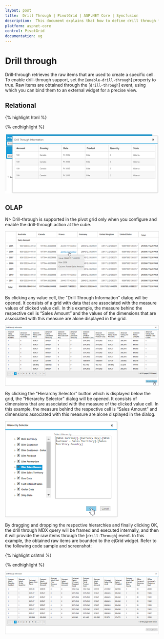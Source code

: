 ```yaml
---
layout: post
title:  Drill Through | PivotGrid | ASP.NET Core | Syncfusion
description:  This document explains that how to define drill through feature with respective to the modes in ASP.NET Core PivotGrid control
platform: aspnet-core
control: PivotGrid
documentation: ug
---
```


# Drill through

Drill-through retrieves the raw items that are used to create a specific cell. To enable drill-through support, set the [`enable-drill-through`] property to true. Raw items are obtained through the [`drill-through`] event, using which you can bind them to an external widget for a precise view.

## Relational

{% highlight html %}

<ej-pivot-grid id="PivotGrid1" enable-drill-through="true" drill-through="drilledData"></ej-pivot-grid>

<script type="text/javascript">
    function drilledData(args) {
    gridData = args.selectedData;
    var dialogContent = ej.buildTag("div#Grid", {height:"50px"})[0].outerHTML;
    ejDialog = ej.buildTag("div#clientDialog.e-clientDialog", dialogContent, { "opacity": "1" }).attr("title", "Drill Through Information")[0].outerHTML;
    $(ejDialog).appendTo("#" + this._id);
    this.element.find(".e-clientDialog").ejDialog({ width: "70%", height: "100%", content: "#" + this._id, enableResize: false, close: ej.proxy(ej.Pivot.closePreventPanel, this) });

    $("#Grid").ejGrid({
        dataSource: gridData,
        });
}
</script>

{% endhighlight %}

![Drill through data in ASP NET Core pivot grid relational mode](DrillThrough_images/DrillThroughRelational.png)

## OLAP

N> Drill-through is supported in the pivot grid only when you configure and enable the drill-through action at the cube.

![Drill through support in ASP NET Core pivot grid control](DrillThrough_images/pivotgrid.png)

By clicking any value cell, the "Drill Through Information" dialog will be opened. It consists of a grid with data that are associated with the measure values of clicked value cell. In this example, the measure behind the respective cell is “Sales Amount” and the values of the dimensions that are associated with this measure are alone displayed in the grid.

![Drill through data in ASP NET Core pivot grid control](DrillThrough_images/DrillThroughData.png)

By clicking the "Hierarchy Selector" button which is displayed below the grid, the "Hierarchy Selector" dialog will be opened. It consists of dimensions that are associated with the measure of the clicked value cell. In this example, the measure behind the respective cell is “Sales Amount” and dimensions associated with this measure are alone displayed in the dialog.

![Hierarchy selector in ASP NET Core pivot grid control](DrillThrough_images/hierarchy_selector.png)

By dragging and dropping the respective hierarchies and finally clicking OK, the drill through MDX query will be framed and executed internally, and then it will provide the raw items through the [`drill-Through`] event. In this example, the obtained raw items are bounded to the ejGrid widget. Refer to the following code sample and screenshot:

{% highlight cshtml %}

<ej-pivot-grid id="PivotGrid1" enable-drill-through="true" drill-through="drilledData"></ej-pivot-grid>

<script type="text/javascript">
    function drilledData(args) {
        $(".e-dialog, .e-clientDialog, .e-tableDlg").remove();
        gridData = JSON.parse(args.data);
        var dialogContent = ej.buildTag("div#" + this._id + "_tableDlg.e-tableDlg", $("<div id=\"Grid1\"></div>"))[0].outerHTML;
        var dialogFooter = ej.buildTag("div", ej.buildTag("button#btnOK.e-dialogBtnOK", "Hierarchy Selector")[0].outerHTML, { "float": "right", "margin": "-5px 0 6px" })[0].outerHTML
        ejDialog = ej.buildTag("div#clientDialog.e-clientDialog", dialogContent + dialogFooter, { "opacity": "1" }).attr("title", "Drill Through Information")[0].outerHTML;
        $(ejDialog).appendTo("#" + this._id);
        $("#btnOK").ejButton().css({ margin: "30px 0 20px 0" });
        $("#Grid1").ejGrid({
            dataSource: gridData,
            allowPaging: true,
            allowTextWrap: true,
            pageSettings: { pageSize: 8 }
        });
        this.element.find(".e-clientDialog").ejDialog({ width: "70%", content: "#" + this._id, enableResize: false, close: ej.proxy(ej.Pivot.closePreventPanel, this) });
        var pivotGrid = $("#" + this._id).data("ejPivotGrid");
        $("#btnOK").click(function () {
            ej.Pivot.createHierarchySelector(pivotGrid);
        });
    }
</script>

{% endhighlight %}

![Drill through data in ASP NET Core pivot grid OLAP client mode](DrillThrough_images/drill_data.png)